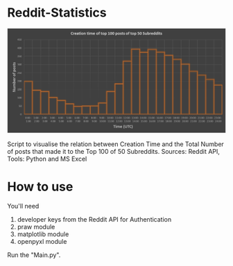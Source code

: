 # Reddit-Statistics

![Plot image](Output.png)

Script to visualise the relation between Creation Time and the Total Number of posts that made it to the Top 100 of 50 Subreddits.
Sources: Reddit API, 
Tools: Python and MS Excel

# How to use
You'll need 
1. developer keys from the Reddit API for Authentication
2. praw module
3. matplotlib module
4. openpyxl module

Run the "Main.py".
